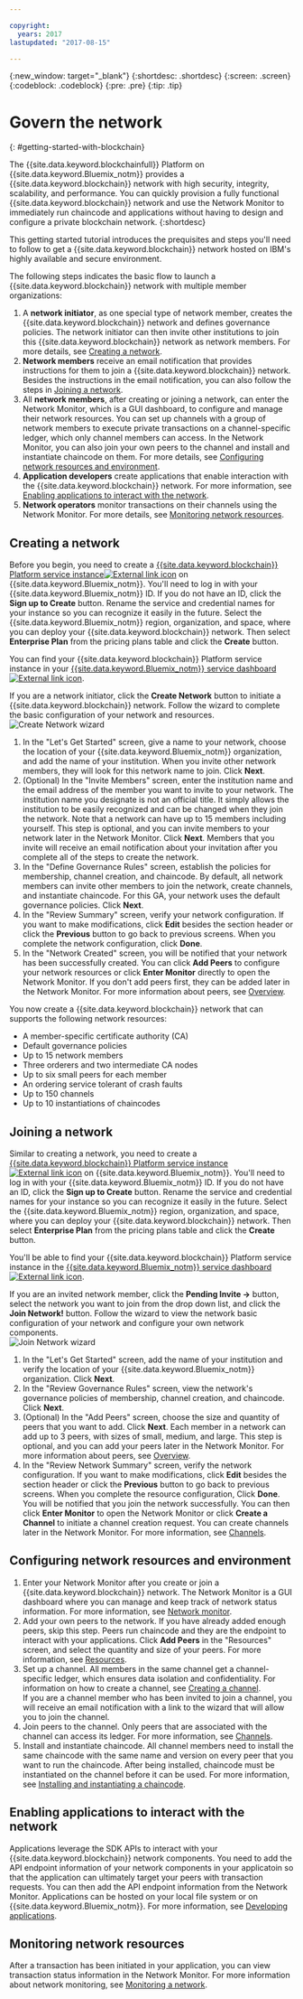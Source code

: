 ```yaml
---

copyright:
  years: 2017
lastupdated: "2017-08-15"

---
```


{:new_window: target="_blank"}
{:shortdesc: .shortdesc}
{:screen: .screen}
{:codeblock: .codeblock}
{:pre: .pre}
{:tip: .tip}

# Govern the network
{: #getting-started-with-blockchain}

The {{site.data.keyword.blockchainfull}} Platform on {{site.data.keyword.Bluemix_notm}} provides a {{site.data.keyword.blockchain}} network with high security, integrity, scalability, and performance. You can quickly provision a fully functional {{site.data.keyword.blockchain}} network and use the Network Monitor to immediately run chaincode and applications without having to design and configure a private blockchain network. 
{:shortdesc}
 
This getting started tutorial introduces the prequisites and steps you'll need to follow to get a {{site.data.keyword.blockchain}} network hosted on IBM's highly available and secure environment.  

The following steps indicates the basic flow to launch a {{site.data.keyword.blockchain}} network with multiple member organizations:
1. A **network initiator**, as one special type of network member, creates the {{site.data.keyword.blockchain}} network and defines governance policies. The network initiator can then invite other institutions to join this {{site.data.keyword.blockchain}} network as network members.  For more details, see [Creating a network](#creating-a-network).
2. **Network members** receive an email notification that provides instructions for them to join a {{site.data.keyword.blockchain}} network. Besides the instructions in the email notification, you can also follow the steps in [Joining a network](#joining-a-network).
3. All **network members**, after creating or joining a network, can enter the Network Monitor, which is a GUI dashboard, to configure and manage their network resources. You can set up channels with a group of network members to execute private transactions on a channel-specific ledger, which only channel members can access. In the Network Monitor, you can also join your own peers to the channel and install and instantiate chaincode on them. For more details, see [Configuring network resources and environment](#configuring-network-resources-and-environment).
4. **Application developers** create applications that enable interaction with the {{site.data.keyword.blockchain}} network. For more information, see [Enabling applications to interact with the network](#enabling-applications-to-interact-with-the-network).
5. **Network operators** monitor transactions on their channels using the Network Monitor. For more details, see [Monitoring network resources](#monitoring-network-resources).

## Creating a network
Before you begin, you need to create a [{{site.data.keyword.blockchain}} Platform service instance![External link icon](images/external_link.svg "External link icon")](https://console.bluemix.net/catalog/services/blockchain) on {{site.data.keyword.Bluemix_notm}}. You'll need to log in with your {{site.data.keyword.Bluemix_notm}} ID. If you do not have an ID, click the **Sign up to Create** button.  Rename the service and credential names for your instance so you can recognize it easily in the future. Select the {{site.data.keyword.Bluemix_notm}} region, organization, and space, where you can deploy your {{site.data.keyword.blockchain}} network. Then select **Enterprise Plan** from the pricing plans table and click the **Create** button.  

You can find your {{site.data.keyword.blockchain}} Platform service instance in your [{{site.data.keyword.Bluemix_notm}} service dashboard ![External link icon](images/external_link.svg "External link icon")](https://console.bluemix.net/dashboard/services "{{site.data.keyword.Bluemix_notm}} service dashboard").  

If you are a network initiator, click the **Create Network** button to initiate a {{site.data.keyword.blockchain}} network.  Follow the wizard to complete the basic configuration of your network and resources.  
![Create Network wizard](images/create_network_name.png "Create Network wizard")  

1. In the "Let's Get Started" screen, give a name to your network, choose the location of your {{site.data.keyword.Bluemix_notm}} organization, and add the name of your institution. When you invite other network members, they will look for this network name to join. Click **Next**.
2. (Optional) In the "Invite Members" screen, enter the institution name and the email address of the member you want to invite to your network. The institution name you designate is not an official title. It simply allows the institution to be easily recognized and can be changed when they join the network. Note that a network can have up to 15 members including yourself. This step is optional, and you can invite members to your network later in the Network Monitor.  Click **Next**.
	Members that you invite will receive an email notification about your invitation after you complete all of the steps to create the network.
3. In the "Define Governance Rules" screen, establish the policies for membership, channel creation, and chaincode. By default, all network members can invite other members to join the network, create channels, and instantiate chaincode. For this GA, your network uses the default governance policies.  Click **Next**.
4. In the "Review Summary" screen, verify your network configuration. If you want to make modifications, click **Edit** besides the section header or click the **Previous** button to go back to previous screens. When you complete the network configuration, click **Done**.  
5. In the "Network Created" screen, you will be notified that your network has been successfully created. You can click **Add Peers** to configure your network resources or click **Enter Monitor** directly to open the Network Monitor. If you don't add peers first, they can be added later in the Network Monitor.  For more information about peers, see [Overview](v10_dashboard.html#overview).
    
You now create a {{site.data.keyword.blockchain}} network that can supports the following network resources:  
* A member-specific certificate authority (CA)
* Default governance policies
* Up to 15 network members  
* Three orderers and two intermediate CA nodes
* Up to six small peers for each member  
* An ordering service tolerant of crash faults
* Up to 150 channels
* Up to 10 instantiations of chaincodes


## Joining a network
Similar to creating a network, you need to create a [{{site.data.keyword.blockchain}} Platform service instance![External link icon](images/external_link.svg "External link icon")](https://console.bluemix.net/catalog/services/blockchain) on {{site.data.keyword.Bluemix_notm}}. You'll need to log in with your {{site.data.keyword.Bluemix_notm}} ID. If you do not have an ID, click the **Sign up to Create** button.  Rename the service and credential names for your instance so you can recognize it easily in the future. Select the {{site.data.keyword.Bluemix_notm}} region, organization, and space, where you can deploy your {{site.data.keyword.blockchain}} network. Then select **Enterprise Plan** from the pricing plans table and click the **Create** button.  

You'll be able to find your {{site.data.keyword.blockchain}} Platform service instance in the [{{site.data.keyword.Bluemix_notm}} service dashboard ![External link icon](images/external_link.svg "External link icon")](https://console.bluemix.net/dashboard/services "{{site.data.keyword.Bluemix_notm}} service dashboard"). 

If you are an invited network member, click the **Pending Invite ->** button, select the network you want to join from the drop down list, and click the **Join Network!** button. Follow the wizard to view the network basic configuration of your network and configure your own network components.  
![Join Network wizard](images/join_network_name.png "Join Network wizard")  

1. In the "Let's Get Started" screen, add the name of your institution and verify the location of your {{site.data.keyword.Bluemix_notm}} organization. Click **Next**.
2. In the "Review Governance Rules" screen, view the network's governance policies of membership, channel creation, and chaincode. Click **Next**.
3. (Optional) In the "Add Peers" screen, choose the size and quantity of peers that you want to add. Click **Next**. Each member in a network can add up to 3 peers, with sizes of small, medium, and large. This step is optional, and you can add your peers later in the Network Monitor. For more information about peers, see [Overview](v10_dashboard.html#overview).
4. In the "Review Network Summary" screen, verify the network configuration. If you want to make modifications, click **Edit** besides the section header or click the **Previous** button to go back to previous screens. When you complete the resource configuration, Click **Done**. You will be notified that you join the network successfully. You can then click **Enter Monitor** to open the Network Monitor or click **Create a Channel** to initiate a channel creation request. You can create channels later in the Network Monitor. For more information, see [Channels](v10_dashboard.html#channels).
 

## Configuring network resources and environment

1. Enter your Network Monitor after you create or join a {{site.data.keyword.blockchain}} network. The Network Monitor is a GUI dashboard where you can manage and keep track of network status information. For more information, see [Network monitor](v10_dashboard.html).
2. Add your own peers to the network. If you have already added enough peers, skip this step. Peers run chaincode and they are the endpoint to interact with your applications. Click **Add Peers** in the "Resources" screen, and select the quantity and size of your peers. For more information, see [Resources](v10_dashboard.html#resources).
3. Set up a channel. All members in the same channel get a channel-specific ledger, which ensures data isolation and confidentiality. For information on how to create a channel, see [Creating a channel](howto/create_channel.html#creating-a-channel).  
	If you are a channel member who has been invited to join a channel, you will receive an email notification with a link to the wizard that will allow you to join the channel. 
4. Join peers to the channel.  Only peers that are associated with the channel can access its ledger. For more information, see [Channels](v10_dashboard.html#channels).
5. Install and instantiate chaincode. All channel members need to install the same chaincode with the same name and version on every peer that you want to run the chaincode. After being installed, chaincode must be instantiated on the channel before it can be used. For more information, see [Installing and instantiating a chaincode](howto/install_instantiate_chaincode.html).  

## Enabling applications to interact with the network
Applications leverage the SDK APIs to interact with your {{site.data.keyword.blockchain}} network components. You need to add the API endpoint information of your network components in your applicatoin so that the application can ultimately target your peers with transaction requests. You can then add the API endpoint information from the Network Monitor. Applications can be hosted on your local file system or on {{site.data.keyword.Bluemix_notm}}. For more information, see [Developing applications](v10_application.html).

## Monitoring network resources  
After a transaction has been initiated in your application, you can view transaction status information in the Network Monitor. For more information about network monitoring, see [Monitoring a network](howto/monitor_network.html).

<!--
## References
* For more information about {{site.data.keyword.blockchainfull_notm}} offerings, see [Blockchain offerings](index.html).
* For more information about Hyperledger Fabric V1.0, see [Hyperledger Fabric documentation ![External link icon](images/external_link.svg "External link icon")](http://hyperledger-fabric.readthedocs.io/en/latest/){:new_window}.
-->
